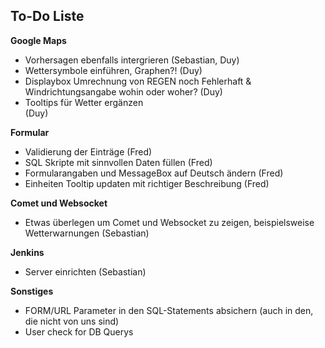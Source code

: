 <h2>To-Do Liste</h2>

<b>Google Maps</b>
<ul>
<li>Vorhersagen ebenfalls intergrieren (Sebastian, Duy)</li>
<li>Wettersymbole einführen, Graphen?! (Duy)</li>
<li>Displaybox Umrechnung von REGEN noch Fehlerhaft & Windrichtungsangabe wohin oder woher? (Duy)</li>
<li>Tooltips für Wetter ergänzen</li> (Duy)
</ul>

<b>Formular</b>
<ul>
<li>Validierung der Einträge (Fred)</li>
<li>SQL Skripte mit sinnvollen Daten füllen (Fred)</li>
<li>Formularangaben und MessageBox auf Deutsch ändern (Fred)</li>
<li>Einheiten Tooltip updaten mit richtiger Beschreibung (Fred)</li>
</ul>

<b>Comet und Websocket</b>
<ul>
<li>Etwas überlegen um Comet und Websocket zu zeigen, beispielsweise Wetterwarnungen (Sebastian)</li>
</ul>

<b>Jenkins</b>
<ul>
<li>Server einrichten (Sebastian)</li>
</ul>

<b>Sonstiges</b>
<ul>
<li>FORM/URL Parameter in den SQL-Statements absichern (auch in den, die nicht von uns sind)</li>
<li>User check for DB Querys  </li>
</ul>
